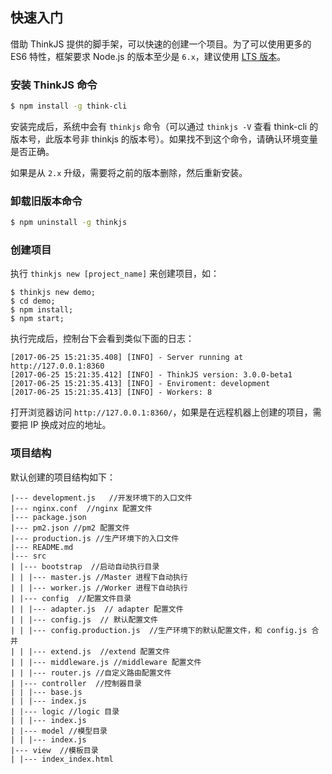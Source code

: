## 快速入门

借助 ThinkJS 提供的脚手架，可以快速的创建一个项目。为了可以使用更多的 ES6 特性，框架要求 Node.js 的版本至少是 `6.x`，建议使用 [LTS 版本](https://nodejs.org/en/download/)。

### 安装 ThinkJS 命令


```sh
$ npm install -g think-cli
```

安装完成后，系统中会有 `thinkjs` 命令（可以通过 `thinkjs -V` 查看 think-cli 的版本号，此版本号非 thinkjs 的版本号）。如果找不到这个命令，请确认环境变量是否正确。

如果是从 `2.x` 升级，需要将之前的版本删除，然后重新安装。

### 卸载旧版本命令

```sh
$ npm uninstall -g thinkjs
```

### 创建项目

执行 `thinkjs new [project_name]` 来创建项目，如：

```
$ thinkjs new demo;
$ cd demo;
$ npm install; 
$ npm start; 
```

执行完成后，控制台下会看到类似下面的日志：

```
[2017-06-25 15:21:35.408] [INFO] - Server running at http://127.0.0.1:8360
[2017-06-25 15:21:35.412] [INFO] - ThinkJS version: 3.0.0-beta1
[2017-06-25 15:21:35.413] [INFO] - Enviroment: development
[2017-06-25 15:21:35.413] [INFO] - Workers: 8
```

打开浏览器访问 `http://127.0.0.1:8360/`，如果是在远程机器上创建的项目，需要把 IP 换成对应的地址。

### 项目结构

默认创建的项目结构如下：

```text
|--- development.js   //开发环境下的入口文件
|--- nginx.conf  //nginx 配置文件
|--- package.json
|--- pm2.json //pm2 配置文件
|--- production.js //生产环境下的入口文件
|--- README.md
|--- src
| |--- bootstrap  //启动自动执行目录 
| | |--- master.js //Master 进程下自动执行
| | |--- worker.js //Worker 进程下自动执行
| |--- config  //配置文件目录
| | |--- adapter.js  // adapter 配置文件 
| | |--- config.js  // 默认配置文件 
| | |--- config.production.js  //生产环境下的默认配置文件，和 config.js 合并 
| | |--- extend.js  //extend 配置文件 
| | |--- middleware.js //middleware 配置文件 
| | |--- router.js //自定义路由配置文件
| |--- controller  //控制器目录 
| | |--- base.js
| | |--- index.js
| |--- logic //logic 目录
| | |--- index.js
| |--- model //模型目录
| | |--- index.js
|--- view  //模板目录
| |--- index_index.html

```
